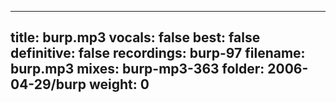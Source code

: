 
---
title: burp.mp3
vocals: false
best: false
definitive: false
recordings: burp-97
filename: burp.mp3
mixes: burp-mp3-363
folder: 2006-04-29/burp
weight: 0
---
